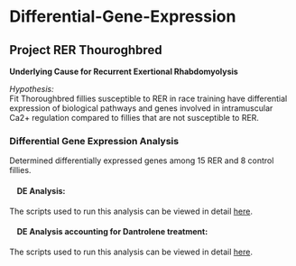 # Differential-Gene-Expression
## Project RER Thouroghbred

**Underlying Cause for Recurrent Exertional Rhabdomyolysis**

*Hypothesis:*  
Fit Thoroughbred fillies susceptible to RER in race training have differential expression of biological pathways and genes 
involved in intramuscular Ca2+ regulation compared to fillies that are not susceptible to RER. 

### Differential Gene Expression Analysis
Determined differentially expressed genes among 15 RER and 8 control fillies.  

#### &nbsp;&nbsp;&nbsp;&nbsp;DE Analysis:
The scripts used to run this analysis can be viewed in detail <a href="https://htmlpreview.github.io/?https://github.com/NMDL-MSU/Differential-Gene-Expression/blob/master/RER_Thoughbreed/DE_RER_Thoroughbred.html" target="_blank">here</a>.

#### &nbsp;&nbsp;&nbsp;&nbsp;DE Analysis accounting for Dantrolene treatment:
The scripts used to run this analysis can be viewed in detail <a href="https://htmlpreview.github.io/?https://github.com/NMDL-MSU/Differential-Gene-Expression/blob/master/RER_Thoughbreed/DE_Dantrolene_RER_Thoroughbred.html" target="_blank">here</a>.
